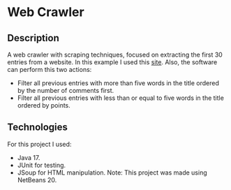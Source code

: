 # Web Crawler
## Description
A web crawler with scraping techniques, focused on extracting the first 30 entries from a website. In this example I used this [site](https://news.ycombinator.com).
Also, the software can perform this two actions:
- Filter all previous entries with more than five words in the title ordered by the number of comments first.
- Filter all previous entries with less than or equal to five words in the title ordered by points.
## Technologies
For this project I used:
- Java 17.
- JUnit for testing.
- JSoup for HTML manipulation.
Note: This project was made using NetBeans 20.
